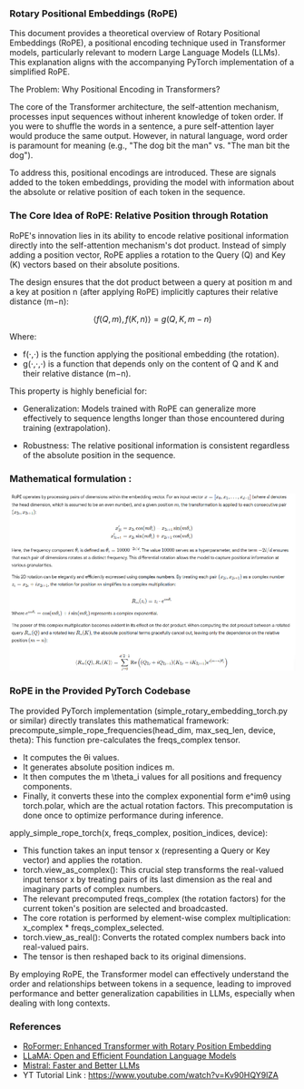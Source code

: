 ### Rotary Positional Embeddings (RoPE) 

This document provides a theoretical overview of Rotary Positional Embeddings (RoPE), a positional encoding technique used in Transformer models, particularly relevant to modern Large Language Models (LLMs). This explanation aligns with the accompanying PyTorch implementation of a simplified RoPE.

The Problem: Why Positional Encoding in Transformers?

The core of the Transformer architecture, the self-attention mechanism, processes input sequences without inherent knowledge of token order. If you were to shuffle the words in a sentence, a pure self-attention layer would produce the same output. However, in natural language, word order is paramount for meaning (e.g., "The dog bit the man" vs. "The man bit the dog").

To address this, positional encodings are introduced. These are signals added to the token embeddings, providing the model with information about the absolute or relative position of each token in the sequence.

### The Core Idea of RoPE: Relative Position through Rotation

RoPE's innovation lies in its ability to encode relative positional information directly into the self-attention mechanism's dot product. Instead of simply adding a position vector, RoPE applies a rotation to the Query (Q) and Key (K) vectors based on their absolute positions.

The design ensures that the dot product between a query at position m and a key at position n (after applying RoPE) implicitly captures their relative distance (m−n):

```math
⟨f(Q,m),f(K,n)⟩=g(Q,K,m−n)
```

Where:
- f(⋅,⋅) is the function applying the positional embedding (the rotation).
- g(⋅,⋅,⋅) is a function that depends only on the content of Q and K and their relative distance (m−n).

This property is highly beneficial for:

- Generalization: Models trained with RoPE can generalize more effectively to sequence lengths longer than those encountered during training (extrapolation).

- Robustness: The relative positional information is consistent regardless of the absolute position in the sequence.

### Mathematical formulation : 

[![RoPE Mathematical Equation](rope.png)](https://github.com/Sagor0078/llm-under-the-hood)

### RoPE in the Provided PyTorch Codebase

The provided PyTorch implementation (simple_rotary_embedding_torch.py or similar) directly translates this mathematical framework:
precompute_simple_rope_frequencies(head_dim, max_seq_len, device, theta):
This function pre-calculates the freqs_complex tensor.

- It computes the θi values.
- It generates absolute position indices m.
- It then computes the m \theta_i values for all positions and frequency components.
- Finally, it converts these into the complex exponential form e^imθ using torch.polar, which are the actual rotation factors. This precomputation is done once to optimize performance during inference.

apply_simple_rope_torch(x, freqs_complex, position_indices, device):
- This function takes an input tensor x (representing a Query or Key vector) and applies the rotation.
- torch.view_as_complex(): This crucial step transforms the real-valued input tensor x by treating pairs of its last dimension as the real and imaginary parts of complex numbers.
- The relevant precomputed freqs_complex (the rotation factors) for the current token's position are selected and broadcasted.
- The core rotation is performed by element-wise complex multiplication: x_complex * freqs_complex_selected.
- torch.view_as_real(): Converts the rotated complex numbers back into real-valued pairs.
- The tensor is then reshaped back to its original dimensions.

By employing RoPE, the Transformer model can effectively understand the order and relationships between tokens in a sequence, leading to improved performance and better generalization capabilities in LLMs, especially when dealing with long contexts.

### References

- [RoFormer: Enhanced Transformer with Rotary Position Embedding](https://arxiv.org/abs/2104.09864)
- [LLaMA: Open and Efficient Foundation Language Models](https://arxiv.org/abs/2302.13971)
- [Mistral: Faster and Better LLMs](https://mistral.ai/news/mistral-7b/)
- YT Tutorial Link : https://www.youtube.com/watch?v=Kv90HQY9lZA
